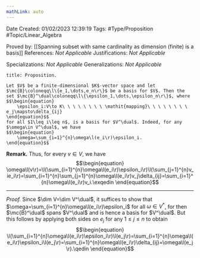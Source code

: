 ```yaml
---
mathLink: auto
---
```


<div class="topSpace"></div>

Date Created: 01/02/2023 12:39:19
Tags: #Type/Proposition #Topic/Linear_Algebra

Proved by: [[Spanning subset with same cardinality as dimension (finite) is a basis]]
References: <i>Not Applicable</i>
Justifications: <i>Not Applicable</i>

Specializations: <i>Not Applicable</i>
Generalizations: <i>Not Applicable</i>

``` ad-Proposition
title: Proposition.

Let $V$ be a finite-dimensional $K$-vector space and let $\mc{B}\coloneqq\l\{e_1,\dots,e_n\r\}$ be a basis for $V$. Then the set $\mc{B}^\dual\coloneqq\l\{\epsilon_1,\dots,\epsilon_n\r\}$, where
$$\begin{equation}
    \epsilon_i:V\to K\ \ \ \ \ \ \ \ \mathit{mapping}\ \ \ \ \ \ \ \ e_j\mapsto\delta_{ij}
\end{equation}$$
for all $1\leq i\leq n$, is a basis for $V^\dual$. Indeed, for any $\omega\in V^\dual$, we have
$$\begin{equation}
    \omega=\sum_{i=1}^{n}\omega\l(e_i\r)\epsilon_i.
\end{equation}$$

```

<b>Remark.</b> Thus, for every $v\in V$, we have
$$\begin{equation}
    \omega\l(v\r)=\l(\sum_{i=1}^{n}\omega\l(e_i\r)\epsilon_i\r)\l(\sum_{j=1}^{n}v_ie_i\r)=\sum_{i=1}^{n}\sum_{j=1}^{n}\omega\l(e_i\r)v_j\delta_{ij}=\sum_{i=1}^{n}\omega\l(e_i\r)v_i.\exqedin
\end{equation}$$

---

<i>Proof.</i> Since $\dim V=\dim V^\dual$, it suffices to show that $\omega=\sum_{i=1}^{n}\omega\l(e_i\r)\epsilon_i$ for all $\omega\in V^\ast$, for then $\mc{B}^\dual$ spans $V^\dual$ and is hence a basis for $V^\dual$. But this follows by applying both sides on $e_j$ for any $1\leq j\leq n$ to obtain
$$\begin{equation}
    \l(\sum_{i=1}^{n}\omega\l(e_i\r)\epsilon_i\r)\l(e_j\r)=\sum_{i=1}^{n}\omega\l(e_i\r)\epsilon_i\l(e_j\r)=\sum_{i=1}^{n}\omega\l(e_i\r)\delta_{ij}=\omega\l(e_j\r).\qedin
\end{equation}$$
